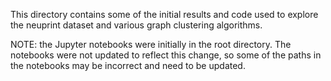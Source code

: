 This directory contains some of the initial results and code used to explore the neuprint dataset and various graph clustering algorithms.

NOTE: the Jupyter notebooks were initially in the root directory. The notebooks were not updated to reflect this change, so some of the paths in the notebooks may be incorrect and need to be updated.